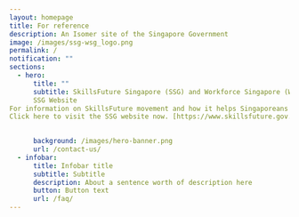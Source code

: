 ```yaml
---
layout: homepage
title: For reference
description: An Isomer site of the Singapore Government
image: /images/ssg-wsg_logo.png
permalink: /
notification: ""
sections:
  - hero:
      title: ""
      subtitle: SkillsFuture Singapore (SSG) and Workforce Singapore (WSG) have refreshed and launched our respective websites to provide better user experience, and to allow you to find relevant information more readily! 
      SSG Website
For information on SkillsFuture movement and how it helps Singaporeans plan and act on their upskilling efforts. 
Click here to visit the SSG website now. [https://www.skillsfuture.gov.sg]

     
      background: /images/hero-banner.png
      url: /contact-us/
  - infobar:
      title: Infobar title
      subtitle: Subtitle
      description: About a sentence worth of description here
      button: Button text
      url: /faq/
---
```

